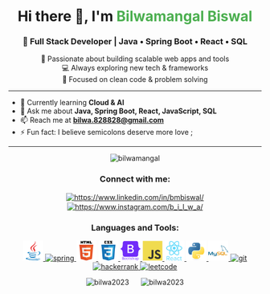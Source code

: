 <h1 align="center">Hi there 👋, I'm <span style="color:#4CAF50;">Bilwamangal Biswal</span></h1>
<h3 align="center">🚀 Full Stack Developer | Java • Spring Boot • React • SQL</h3>

<p align="center">
  🌟 Passionate about building scalable web apps and tools <br/>
  💻 Always exploring new tech & frameworks <br/>
  🎯 Focused on clean code & problem solving
</p>

---

- 🌱 Currently learning **Cloud & AI**
- 💬 Ask me about **Java, Spring Boot, React, JavaScript, SQL**
- 📫 Reach me at **bilwa.828828@gmail.com**
- ⚡ Fun fact: I believe semicolons deserve more love ;  

---



<p align="center">
  <img src="https://komarev.com/ghpvc/?username=bilwa2023&base=1000" alt="bilwamangal" />
</p>

<h3 align="center">Connect with me:</h3>
<p align="center">
<a href="https://www.linkedin.com/in/bmbiswal/" target="blank"><img align="center" src="https://raw.githubusercontent.com/rahuldkjain/github-profile-readme-generator/master/src/images/icons/Social/linked-in-alt.svg" alt="https://www.linkedin.com/in/bmbiswal/" height="30" width="40" /></a>
<a href="https://www.instagram.com/b_i_l_w_a/" target="blank"><img align="center" src="https://raw.githubusercontent.com/rahuldkjain/github-profile-readme-generator/master/src/images/icons/Social/instagram.svg" alt="https://www.instagram.com/b_i_l_w_a/" height="30" width="40" /></a>


<h3 align="center">Languages and Tools:</h3>
<p align="center"> 
  <!-- Java -->
  <a href="https://www.java.com" target="_blank" rel="noreferrer"> 
    <img src="https://raw.githubusercontent.com/devicons/devicon/master/icons/java/java-original.svg" alt="java" width="40" height="40"/> 
  </a> 
  
  <!-- Spring -->
  <a href="https://spring.io/" target="_blank" rel="noreferrer"> 
    <img src="https://www.vectorlogo.zone/logos/springio/springio-icon.svg" alt="spring" width="40" height="40"/> 
  </a> 
  
  <!-- HTML -->
  <a href="https://www.w3.org/html/" target="_blank" rel="noreferrer"> 
    <img src="https://raw.githubusercontent.com/devicons/devicon/master/icons/html5/html5-original-wordmark.svg" alt="html5" width="40" height="40"/> 
  </a> 
  
  <!-- CSS -->
  <a href="https://www.w3schools.com/css/" target="_blank" rel="noreferrer"> 
    <img src="https://raw.githubusercontent.com/devicons/devicon/master/icons/css3/css3-original-wordmark.svg" alt="css3" width="40" height="40"/> 
  </a> 
  
  <!-- Bootstrap -->
  <a href="https://getbootstrap.com" target="_blank" rel="noreferrer"> 
    <img src="https://raw.githubusercontent.com/devicons/devicon/master/icons/bootstrap/bootstrap-plain-wordmark.svg" alt="bootstrap" width="40" height="40"/> 
  </a> 
  
  <!-- JavaScript -->
  <a href="https://developer.mozilla.org/en-US/docs/Web/JavaScript" target="_blank" rel="noreferrer"> 
    <img src="https://raw.githubusercontent.com/devicons/devicon/master/icons/javascript/javascript-original.svg" alt="javascript" width="40" height="40"/> 
  </a> 
  
  <!-- React -->
  <a href="https://reactjs.org/" target="_blank" rel="noreferrer"> 
    <img src="https://raw.githubusercontent.com/devicons/devicon/master/icons/react/react-original-wordmark.svg" alt="react" width="40" height="40"/> 
  </a> 
  
  <!-- Python -->
  <a href="https://www.python.org" target="_blank" rel="noreferrer"> 
    <img src="https://raw.githubusercontent.com/devicons/devicon/master/icons/python/python-original.svg" alt="python" width="40" height="40"/> 
  </a> 
  
  <!-- MySQL -->
  <a href="https://www.mysql.com/" target="_blank" rel="noreferrer"> 
    <img src="https://raw.githubusercontent.com/devicons/devicon/master/icons/mysql/mysql-original-wordmark.svg" alt="mysql" width="40" height="40"/> 
  </a> 
  
  <!-- Git -->
  <a href="https://git-scm.com/" target="_blank" rel="noreferrer"> 
    <img src="https://www.vectorlogo.zone/logos/git-scm/git-scm-icon.svg" alt="git" width="40" height="40"/> 
  </a> 
  
  <!-- HackerRank -->
  <a href="https://www.hackerrank.com/" target="_blank" rel="noreferrer"> 
    <img src="https://raw.githubusercontent.com/rahuldkjain/github-profile-readme-generator/master/src/images/icons/Social/hackerrank.svg" alt="hackerrank" width="40" height="40"/> 
  </a> 
  
  <!-- LeetCode -->
  <a href="https://leetcode.com/" target="_blank" rel="noreferrer"> 
    <img src="https://raw.githubusercontent.com/rahuldkjain/github-profile-readme-generator/master/src/images/icons/Social/leet-code.svg" alt="leetcode" width="40" height="40"/> 
  </a> 
</p>
<p align="center">
  <img src="https://github-readme-stats.vercel.app/api/top-langs?username=bilwa2023&show_icons=true&locale=en&layout=compact" alt="bilwa2023" height="170" style="margin-right: 10px;" />
  <img src="https://github-readme-streak-stats.herokuapp.com/?user=bilwa2023&" alt="bilwa2023" height="170" style="margin-left: 10px;" />
</p>


